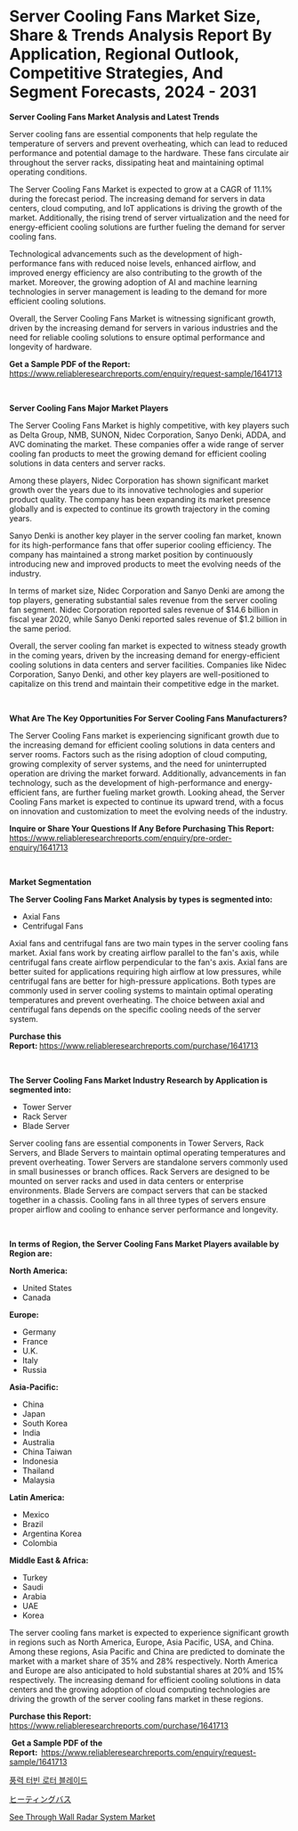 <p><h1>Server Cooling Fans Market Size, Share & Trends Analysis Report By Application, Regional Outlook, Competitive Strategies, And Segment Forecasts, 2024 - 2031</h1></p><p><strong>Server Cooling Fans Market Analysis and Latest Trends</strong></p>
<p><p>Server cooling fans are essential components that help regulate the temperature of servers and prevent overheating, which can lead to reduced performance and potential damage to the hardware. These fans circulate air throughout the server racks, dissipating heat and maintaining optimal operating conditions.</p><p>The Server Cooling Fans Market is expected to grow at a CAGR of 11.1% during the forecast period. The increasing demand for servers in data centers, cloud computing, and IoT applications is driving the growth of the market. Additionally, the rising trend of server virtualization and the need for energy-efficient cooling solutions are further fueling the demand for server cooling fans.</p><p>Technological advancements such as the development of high-performance fans with reduced noise levels, enhanced airflow, and improved energy efficiency are also contributing to the growth of the market. Moreover, the growing adoption of AI and machine learning technologies in server management is leading to the demand for more efficient cooling solutions.</p><p>Overall, the Server Cooling Fans Market is witnessing significant growth, driven by the increasing demand for servers in various industries and the need for reliable cooling solutions to ensure optimal performance and longevity of hardware.</p></p>
<p><strong>Get a Sample PDF of the Report:&nbsp;</strong> <a href="https://www.reliableresearchreports.com/enquiry/request-sample/1641713">https://www.reliableresearchreports.com/enquiry/request-sample/1641713</a></p>
<p>&nbsp;</p>
<p><strong>Server Cooling Fans Major Market Players</strong></p>
<p><p>The Server Cooling Fans Market is highly competitive, with key players such as Delta Group, NMB, SUNON, Nidec Corporation, Sanyo Denki, ADDA, and AVC dominating the market. These companies offer a wide range of server cooling fan products to meet the growing demand for efficient cooling solutions in data centers and server racks.</p><p>Among these players, Nidec Corporation has shown significant market growth over the years due to its innovative technologies and superior product quality. The company has been expanding its market presence globally and is expected to continue its growth trajectory in the coming years.</p><p>Sanyo Denki is another key player in the server cooling fan market, known for its high-performance fans that offer superior cooling efficiency. The company has maintained a strong market position by continuously introducing new and improved products to meet the evolving needs of the industry.</p><p>In terms of market size, Nidec Corporation and Sanyo Denki are among the top players, generating substantial sales revenue from the server cooling fan segment. Nidec Corporation reported sales revenue of $14.6 billion in fiscal year 2020, while Sanyo Denki reported sales revenue of $1.2 billion in the same period.</p><p>Overall, the server cooling fan market is expected to witness steady growth in the coming years, driven by the increasing demand for energy-efficient cooling solutions in data centers and server facilities. Companies like Nidec Corporation, Sanyo Denki, and other key players are well-positioned to capitalize on this trend and maintain their competitive edge in the market.</p></p>
<p>&nbsp;</p>
<p><strong>What Are The Key Opportunities For Server Cooling Fans Manufacturers?</strong></p>
<p><p>The Server Cooling Fans market is experiencing significant growth due to the increasing demand for efficient cooling solutions in data centers and server rooms. Factors such as the rising adoption of cloud computing, growing complexity of server systems, and the need for uninterrupted operation are driving the market forward. Additionally, advancements in fan technology, such as the development of high-performance and energy-efficient fans, are further fueling market growth. Looking ahead, the Server Cooling Fans market is expected to continue its upward trend, with a focus on innovation and customization to meet the evolving needs of the industry.</p></p>
<p><strong>Inquire or Share Your Questions If Any Before Purchasing This Report:</strong> <a href="https://www.reliableresearchreports.com/enquiry/pre-order-enquiry/1641713">https://www.reliableresearchreports.com/enquiry/pre-order-enquiry/1641713</a></p>
<p>&nbsp;</p>
<p><strong>Market Segmentation</strong></p>
<p><strong>The Server Cooling Fans Market Analysis by types is segmented into:</strong></p>
<p><ul><li>Axial Fans</li><li>Centrifugal Fans</li></ul></p>
<p><p>Axial fans and centrifugal fans are two main types in the server cooling fans market. Axial fans work by creating airflow parallel to the fan's axis, while centrifugal fans create airflow perpendicular to the fan's axis. Axial fans are better suited for applications requiring high airflow at low pressures, while centrifugal fans are better for high-pressure applications. Both types are commonly used in server cooling systems to maintain optimal operating temperatures and prevent overheating. The choice between axial and centrifugal fans depends on the specific cooling needs of the server system.</p></p>
<p><strong>Purchase this Report:&nbsp;</strong><a href="https://www.reliableresearchreports.com/purchase/1641713">https://www.reliableresearchreports.com/purchase/1641713</a></p>
<p>&nbsp;</p>
<p><strong>The Server Cooling Fans Market Industry Research by Application is segmented into:</strong></p>
<p><ul><li>Tower Server</li><li>Rack Server</li><li>Blade Server</li></ul></p>
<p><p>Server cooling fans are essential components in Tower Servers, Rack Servers, and Blade Servers to maintain optimal operating temperatures and prevent overheating. Tower Servers are standalone servers commonly used in small businesses or branch offices. Rack Servers are designed to be mounted on server racks and used in data centers or enterprise environments. Blade Servers are compact servers that can be stacked together in a chassis. Cooling fans in all three types of servers ensure proper airflow and cooling to enhance server performance and longevity.</p></p>
<p>&nbsp;</p>
<p><strong>In terms of Region, the Server Cooling Fans Market Players available by Region are:</strong></p>
<p>
    <p> <strong> North America: </strong>
        <ul>
            <li>United States</li>
            <li>Canada</li>
        </ul>
        </p> 
    <p> <strong> Europe: </strong>
        <ul>
            <li>Germany</li>
            <li>France</li>
            <li>U.K.</li>
            <li>Italy</li>
            <li>Russia</li>
        </ul>
        </p> 
    <p> <strong> Asia-Pacific: </strong>
        <ul>
            <li>China</li>
            <li>Japan</li>
            <li>South Korea</li>
            <li>India</li>
            <li>Australia</li>
            <li>China Taiwan</li>
            <li>Indonesia</li>
            <li>Thailand</li>
            <li>Malaysia</li>
        </ul>
        </p> 
    <p> <strong> Latin America: </strong>
        <ul>
            <li>Mexico</li>
            <li>Brazil</li>
            <li>Argentina Korea</li>
            <li>Colombia</li>
        </ul>
        </p> 
    <p> <strong> Middle East & Africa: </strong>
        <ul>
            <li>Turkey</li>
            <li>Saudi</li>
            <li>Arabia</li>
            <li>UAE</li>
            <li>Korea</li>
        </ul>
    </p>
    </p>
<p><p>The server cooling fans market is expected to experience significant growth in regions such as North America, Europe, Asia Pacific, USA, and China. Among these regions, Asia Pacific and China are predicted to dominate the market with a market share of 35% and 28% respectively. North America and Europe are also anticipated to hold substantial shares at 20% and 15% respectively. The increasing demand for efficient cooling solutions in data centers and the growing adoption of cloud computing technologies are driving the growth of the server cooling fans market in these regions.</p></p>
<p><strong>Purchase this Report: </strong><a href="https://www.reliableresearchreports.com/purchase/1641713">https://www.reliableresearchreports.com/purchase/1641713</a></p>
<p>&nbsp;<strong>Get a Sample PDF of the Report:&nbsp;&nbsp;</strong><a href="https://www.reliableresearchreports.com/enquiry/request-sample/1641713">https://www.reliableresearchreports.com/enquiry/request-sample/1641713</a></p>
<p><strong></strong></p>
<p><p><a href="https://github.com/oajzkywllm460/Market-Research-Report-List-1/blob/main/550075210847.md">풍력 터빈 로터 블레이드</a></p><p><a href="https://github.com/mreklxf44233/Market-Research-Report-List-1/blob/main/586817611720.md">ヒーティングバス</a></p><p><a href="https://github.com/CliffMedina6/Market-Research-Report-List-4/blob/main/see-through-wall-radar-system-market.md">See Through Wall Radar System Market</a></p></p>
